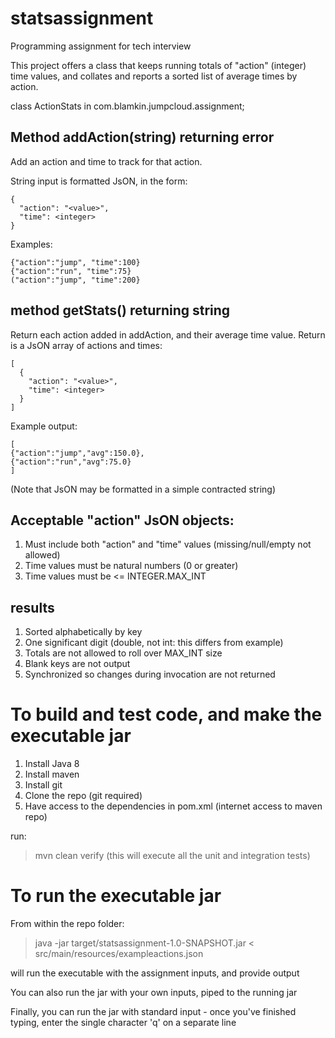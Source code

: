 # statsassignment

Programming assignment for tech interview

This project offers a class that keeps running totals of "action" (integer) time values, and collates and reports a sorted list of average times by action.

class ActionStats
in com.blamkin.jumpcloud.assignment;

## Method addAction(string) returning error
Add an action and time to track for that action.

String input is formatted JsON, in the form:
```
{
  "action": "<value>",
  "time": <integer>
}
```

Examples:
```
{"action":"jump", "time":100}
{"action":"run", "time":75}
("action":"jump", "time":200}
```

## method getStats() returning string
Return each action added in addAction, and their average time value.
Return is a JsON array of actions and times:
```
[
  {
    "action": "<value>",
    "time": <integer>  
  }
]
```

Example output:
```
[
{"action":"jump","avg":150.0},
{"action":"run","avg":75.0}
]
```

(Note that JsON may be formatted in a simple contracted string)

## Acceptable "action" JsON objects:
1) Must include both "action" and "time" values (missing/null/empty not allowed)
2) Time values must be natural numbers (0 or greater)
3) Time values must be <= INTEGER.MAX_INT

## results
1) Sorted alphabetically by key
2) One significant digit (double, not int: this differs from example)
3) Totals are not allowed to roll over MAX_INT size
4) Blank keys are not output
5) Synchronized so changes during invocation are not returned 

# To build and test code, and make the executable jar
1) Install Java 8
2) Install maven
3) Install git
4) Clone the repo (git required)
5) Have access to the dependencies in pom.xml (internet access to maven repo)

run:
> mvn clean verify (this will execute all the unit and integration tests)

# To run the executable jar
From within the repo folder:

>java -jar target/statsassignment-1.0-SNAPSHOT.jar < src/main/resources/exampleactions.json

will run the executable with the assignment inputs, and provide output

You can also run the jar with your own inputs, piped to the running jar

Finally, you can run the jar with standard input - once you've finished typing, enter the single character 'q' on a separate line



